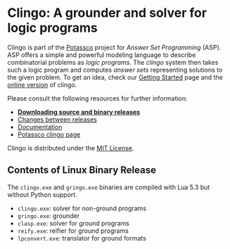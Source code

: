 # Clingo: A grounder and solver for logic programs

Clingo is part of the [Potassco](https://potassco.org) project for *Answer Set
Programming* (ASP).  ASP offers a simple and powerful modeling language to
describe combinatorial problems as *logic programs*.  The *clingo* system then
takes such a logic program and computes *answer sets* representing solutions to
the given problem.  To get an idea, check our [Getting
Started](https://potassco.org/doc/start/) page and the [online
version](https://potassco.org/clingo/run/) of clingo.

Please consult the following resources for further information:

  - [**Downloading source and binary releases**](https://github.com/potassco/clingo/releases)
  - [Changes between releases](CHANGES.md)
  - [Documentation](https://github.com/potassco/guide/releases)
  - [Potassco clingo page](https://potassco.org/clingo/)

Clingo is distributed under the [MIT License](LICENSE.md).

## Contents of Linux Binary Release

The `clingo.exe` and `gringo.exe` binaries are compiled with Lua 5.3 but
without Python support.

- `clingo.exe`: solver for non-ground programs
- `gringo.exe`: grounder
- `clasp.exe`: solver for ground programs
- `reify.exe`: reifier for ground programs
- `lpconvert.exe`: translator for ground formats
